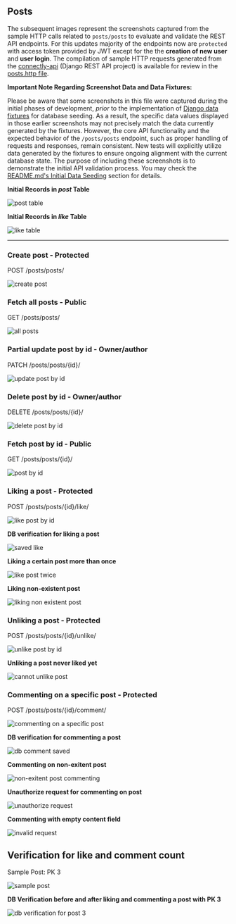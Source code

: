 ## Posts

The subsequent images represent the screenshots captured from the sample HTTP calls related to `posts/posts` to evaluate and validate the REST API endpoints. For this updates majority of the endpoints now are `protected` with access token provided by JWT except for the the **creation of new user** and **user login**. The compilation of sample HTTP requests generated from the [connectly-api](https://github.com/imperionite/marmite/tree/main/connectly-api) (Django REST API project) is available for review in the [posts.http file](https://github.com/imperionite/marmite/blob/main/posts.http).

**Important Note Regarding Screenshot Data and Data Fixtures:**

Please be aware that some screenshots in this file were captured during the initial phases of development, *prior* to the implementation of [Django data fixtures](https://docs.djangoproject.com/en/5.1/topics/db/fixtures/) for database seeding. As a result, the specific data values displayed in those earlier screenshots may not precisely match the data currently generated by the fixtures. However, the core API functionality and the expected behavior of the `/posts/posts` endpoint, such as proper handling of requests and responses, remain consistent. New tests will explicitly utilize data generated by the fixtures to ensure ongoing alignment with the current database state. The purpose of including these screenshots is to demonstrate the initial API validation process. You may check the [README.md's Initial Data Seeding](https://github.com/imperionite/marmite/blob/main/README.md#ids) section for details.

**Initial Records in _post_ Table**

![post table](https://drive.google.com/uc?id=1iwB4TQJwF_2DGEMgga_lOYFCsJy5NBYO)

**Initial Records in _like_ Table**

![like table](https://drive.google.com/uc?id=19wVsnd6rCrsYqhgRwkVqw9O_GZzFqLMl)

---

### Create post - Protected

POST /posts/posts/

![create post](https://drive.google.com/uc?id=1tx-eDLDo6L80G0pe5kNgBvWyZI77oYbf)

### Fetch all posts - Public

GET /posts/posts/

![all posts](https://drive.google.com/uc?id=1Tcnpl-TDkrRaHPLy7yc-GQrCoalZKLak)

### Partial update post by id - Owner/author

PATCH /posts/posts/{id}/

![update post by id](https://drive.google.com/uc?id=1C9XPQFKoVLUrgkY6n5wuX38fy2W_wvLL)

### Delete post by id - Owner/author

DELETE /posts/posts/{id}/

![delete post by id](https://drive.google.com/uc?id=1G2iEGpsgZe9hJlvYMmQO6SQcRtAuitDV)

### Fetch post by id - Public

GET /posts/posts/{id}/

![post by id](https://drive.google.com/uc?id=1eyGABDfDBA9H5rEq4ukmq_g1casVAKVJ)

### Liking a post - Protected

POST /posts/posts/{id}/like/

![like post by id](https://drive.google.com/uc?id=14t1tl-1PVzc3HIrA_syphNmzavYvP9co)

**DB verification for liking a post**

![saved like](https://drive.google.com/uc?id=136ipF50S22v4uRvANv9WWQHYs2q_YZaR)

**Liking a certain post more than once**

![like post twice](https://drive.google.com/uc?id=1Q0IaxV6-I8gOXK9wiItK9n33h0yD_Ze9)

**Liking non-existent post**

![liking non existent post](https://drive.google.com/uc?id=1X7XK3qPKArVE458EDPrJGjmMdCxyXZck)


### Unliking a post - Protected

POST /posts/posts/{id}/unlike/

![unlike post by id](https://drive.google.com/uc?id=1mBpuyOFXwXwxj9kCWrI7Uxc2H6L-5Nb4)

**Unliking a post never liked yet**

![cannot unlike post](https://drive.google.com/uc?id=1dyDMnyECcuKY1083oGWiYPh3yuC-wh7m)

### Commenting on a specific post - Protected

POST /posts/posts/{id}/comment/

![commenting on a specific post](https://drive.google.com/uc?id=1FniAoCW8lAFVTa3tXhnex_Mk9sol4XKA)

**DB verification for commenting a post**

![db comment saved](https://drive.google.com/uc?id=1RwIjeeYx4ikDiewF7imvOCqBXC-kWH-P)

**Commenting on non-exitent post**

![non-exitent post commenting](https://drive.google.com/uc?id=1D-euEVuoBlY5PVUnLiPbnipuajDUIWM0)

**Unauthorize request for commenting on post**

![unauthorize request](https://drive.google.com/uc?id=1guGdzhnOEd-A9RynT71SATNewMAhrHuA)

**Commenting with empty content field**

![invalid request](https://drive.google.com/uc?id=1SDPfQafPyv7gx-hqPIm6_proRd_7zWNq)

## Verification for like and comment count

Sample Post: PK 3

![sample post](https://drive.google.com/uc?id=1z21_4thraC0ZrcPXNATf9sHeBTCXN7CH)

**DB Verification before and after liking and commenting a post with PK 3**

![db verification for post 3](https://drive.google.com/uc?id=1fAxsDVDYdRmdg0xKFfIwGbOcxT9OOaaQ)


